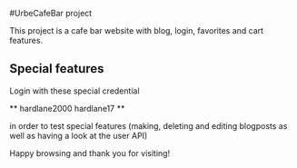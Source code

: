 #UrbeCafeBar project

This project is a cafe bar website with blog, login, favorites and cart features.

## Special features

Login with these special credential

** hardlane2000 hardlane17 **

in order to test special features (making, deleting and editing blogposts as well as having a look at the user API)

Happy browsing and thank you for visiting!

